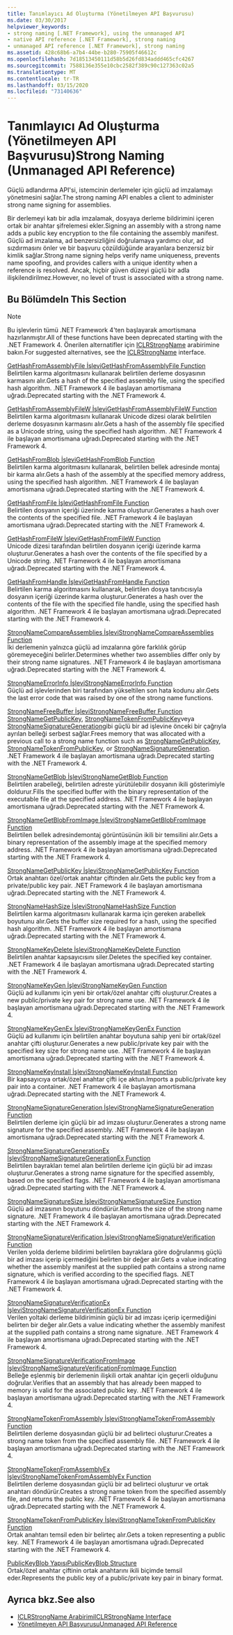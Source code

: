 ```yaml
---
title: Tanımlayıcı Ad Oluşturma (Yönetilmeyen API Başvurusu)
ms.date: 03/30/2017
helpviewer_keywords:
- strong naming [.NET Framework], using the unmanaged API
- native API reference [.NET Framework], strong naming
- unmanaged API reference [.NET Framework], strong naming
ms.assetid: 428c68b6-a7b4-44be-b280-75905f46612c
ms.openlocfilehash: 7d18513450111d58b5d26fd834addd465cfc4267
ms.sourcegitcommit: 7588136e355e10cbc2582f389c90c127363c02a5
ms.translationtype: MT
ms.contentlocale: tr-TR
ms.lasthandoff: 03/15/2020
ms.locfileid: "73140636"
---
```

# <a name="strong-naming-unmanaged-api-reference"></a><span data-ttu-id="cb9f4-102">Tanımlayıcı Ad Oluşturma (Yönetilmeyen API Başvurusu)</span><span class="sxs-lookup"><span data-stu-id="cb9f4-102">Strong Naming (Unmanaged API Reference)</span></span>
<span data-ttu-id="cb9f4-103">Güçlü adlandırma API'si, istemcinin derlemeler için güçlü ad imzalamayı yönetmesini sağlar.</span><span class="sxs-lookup"><span data-stu-id="cb9f4-103">The strong naming API enables a client to administer strong name signing for assemblies.</span></span>  
  
 <span data-ttu-id="cb9f4-104">Bir derlemeyi katı bir adla imzalamak, dosyaya derleme bildirimini içeren ortak bir anahtar şifrelemesi ekler.</span><span class="sxs-lookup"><span data-stu-id="cb9f4-104">Signing an assembly with a strong name adds a public key encryption to the file containing the assembly manifest.</span></span> <span data-ttu-id="cb9f4-105">Güçlü ad imzalama, ad benzersizliğini doğrulamaya yardımcı olur, ad sızdırmasını önler ve bir başvuru çözüldüğünde arayanlara benzersiz bir kimlik sağlar.</span><span class="sxs-lookup"><span data-stu-id="cb9f4-105">Strong name signing helps verify name uniqueness, prevents name spoofing, and provides callers with a unique identity when a reference is resolved.</span></span> <span data-ttu-id="cb9f4-106">Ancak, hiçbir güven düzeyi güçlü bir adla ilişkilendirilmez.</span><span class="sxs-lookup"><span data-stu-id="cb9f4-106">However, no level of trust is associated with a strong name.</span></span>  
  
## <a name="in-this-section"></a><span data-ttu-id="cb9f4-107">Bu Bölümde</span><span class="sxs-lookup"><span data-stu-id="cb9f4-107">In This Section</span></span>  
  
> [!NOTE]
> <span data-ttu-id="cb9f4-108">Bu işlevlerin tümü .NET Framework 4'ten başlayarak amortismana hazırlanmıştır.</span><span class="sxs-lookup"><span data-stu-id="cb9f4-108">All of these functions have been deprecated starting with the .NET Framework 4.</span></span> <span data-ttu-id="cb9f4-109">Önerilen alternatifler için [ICLRStrongName](../hosting/iclrstrongname-interface.md) arabirimine bakın.</span><span class="sxs-lookup"><span data-stu-id="cb9f4-109">For suggested alternatives, see the [ICLRStrongName](../hosting/iclrstrongname-interface.md) interface.</span></span>  
  
 [<span data-ttu-id="cb9f4-110">GetHashFromAssemblyFile İşlevi</span><span class="sxs-lookup"><span data-stu-id="cb9f4-110">GetHashFromAssemblyFile Function</span></span>](gethashfromassemblyfile-function.md)  
 <span data-ttu-id="cb9f4-111">Belirtilen karma algoritmasını kullanarak belirtilen derleme dosyasının karmasını alır.</span><span class="sxs-lookup"><span data-stu-id="cb9f4-111">Gets a hash of the specified assembly file, using the specified hash algorithm.</span></span> <span data-ttu-id="cb9f4-112">.NET Framework 4 ile başlayan amortismana uğradı.</span><span class="sxs-lookup"><span data-stu-id="cb9f4-112">Deprecated starting with the .NET Framework 4.</span></span>  
  
 [<span data-ttu-id="cb9f4-113">GetHashFromAssemblyFileW İşlevi</span><span class="sxs-lookup"><span data-stu-id="cb9f4-113">GetHashFromAssemblyFileW Function</span></span>](gethashfromassemblyfilew-function.md)  
 <span data-ttu-id="cb9f4-114">Belirtilen karma algoritmasını kullanarak Unicode dizesi olarak belirtilen derleme dosyasının karmasını alır.</span><span class="sxs-lookup"><span data-stu-id="cb9f4-114">Gets a hash of the assembly file specified as a Unicode string, using the specified hash algorithm.</span></span> <span data-ttu-id="cb9f4-115">.NET Framework 4 ile başlayan amortismana uğradı.</span><span class="sxs-lookup"><span data-stu-id="cb9f4-115">Deprecated starting with the .NET Framework 4.</span></span>  
  
 [<span data-ttu-id="cb9f4-116">GetHashFromBlob İşlevi</span><span class="sxs-lookup"><span data-stu-id="cb9f4-116">GetHashFromBlob Function</span></span>](gethashfromblob-function.md)  
 <span data-ttu-id="cb9f4-117">Belirtilen karma algoritmasını kullanarak, belirtilen bellek adresinde montaj bir karma alır.</span><span class="sxs-lookup"><span data-stu-id="cb9f4-117">Gets a hash of the assembly at the specified memory address, using the specified hash algorithm.</span></span> <span data-ttu-id="cb9f4-118">.NET Framework 4 ile başlayan amortismana uğradı.</span><span class="sxs-lookup"><span data-stu-id="cb9f4-118">Deprecated starting with the .NET Framework 4.</span></span>  
  
 [<span data-ttu-id="cb9f4-119">GetHashFromFile İşlevi</span><span class="sxs-lookup"><span data-stu-id="cb9f4-119">GetHashFromFile Function</span></span>](gethashfromfile-function.md)  
 <span data-ttu-id="cb9f4-120">Belirtilen dosyanın içeriği üzerinde karma oluşturur.</span><span class="sxs-lookup"><span data-stu-id="cb9f4-120">Generates a hash over the contents of the specified file.</span></span>  <span data-ttu-id="cb9f4-121">.NET Framework 4 ile başlayan amortismana uğradı.</span><span class="sxs-lookup"><span data-stu-id="cb9f4-121">Deprecated starting with the .NET Framework 4.</span></span>  
  
 [<span data-ttu-id="cb9f4-122">GetHashFromFileW İşlevi</span><span class="sxs-lookup"><span data-stu-id="cb9f4-122">GetHashFromFileW Function</span></span>](gethashfromfilew-function.md)  
 <span data-ttu-id="cb9f4-123">Unicode dizesi tarafından belirtilen dosyanın içeriği üzerinde karma oluşturur.</span><span class="sxs-lookup"><span data-stu-id="cb9f4-123">Generates a hash over the contents of the file specified by a Unicode string.</span></span> <span data-ttu-id="cb9f4-124">.NET Framework 4 ile başlayan amortismana uğradı.</span><span class="sxs-lookup"><span data-stu-id="cb9f4-124">Deprecated starting with the .NET Framework 4.</span></span>  
  
 [<span data-ttu-id="cb9f4-125">GetHashFromHandle İşlevi</span><span class="sxs-lookup"><span data-stu-id="cb9f4-125">GetHashFromHandle Function</span></span>](gethashfromhandle-function.md)  
 <span data-ttu-id="cb9f4-126">Belirtilen karma algoritmasını kullanarak, belirtilen dosya tanıtıcısıyla dosyanın içeriği üzerinde karma oluşturur.</span><span class="sxs-lookup"><span data-stu-id="cb9f4-126">Generates a hash over the contents of the file with the specified file handle, using the specified hash algorithm.</span></span>  <span data-ttu-id="cb9f4-127">.NET Framework 4 ile başlayan amortismana uğradı.</span><span class="sxs-lookup"><span data-stu-id="cb9f4-127">Deprecated starting with the .NET Framework 4.</span></span>  
  
 [<span data-ttu-id="cb9f4-128">StrongNameCompareAssemblies İşlevi</span><span class="sxs-lookup"><span data-stu-id="cb9f4-128">StrongNameCompareAssemblies Function</span></span>](strongnamecompareassemblies-function.md)  
 <span data-ttu-id="cb9f4-129">İki derlemenin yalnızca güçlü ad imzalarına göre farklılık görüp göremeyeceğini belirler.</span><span class="sxs-lookup"><span data-stu-id="cb9f4-129">Determines whether two assemblies differ only by their strong name signatures.</span></span> <span data-ttu-id="cb9f4-130">.NET Framework 4 ile başlayan amortismana uğradı.</span><span class="sxs-lookup"><span data-stu-id="cb9f4-130">Deprecated starting with the .NET Framework 4.</span></span>  
  
 [<span data-ttu-id="cb9f4-131">StrongNameErrorInfo İşlevi</span><span class="sxs-lookup"><span data-stu-id="cb9f4-131">StrongNameErrorInfo Function</span></span>](strongnameerrorinfo-function.md)  
 <span data-ttu-id="cb9f4-132">Güçlü ad işlevlerinden biri tarafından yükseltilen son hata kodunu alır.</span><span class="sxs-lookup"><span data-stu-id="cb9f4-132">Gets the last error code that was raised by one of the strong name functions.</span></span>  
  
 [<span data-ttu-id="cb9f4-133">StrongNameFreeBuffer İşlevi</span><span class="sxs-lookup"><span data-stu-id="cb9f4-133">StrongNameFreeBuffer Function</span></span>](strongnamefreebuffer-function.md)  
 <span data-ttu-id="cb9f4-134">[StrongNameGetPublicKey](strongnamegetpublickey-function.md), [StrongNameTokenFromPublicKey](strongnametokenfrompublickey-function.md)veya [StrongNameSignatureGeneration](strongnamesignaturegeneration-function.md)gibi güçlü bir ad işlevine önceki bir çağrıyla ayrılan belleği serbest sağlar.</span><span class="sxs-lookup"><span data-stu-id="cb9f4-134">Frees memory that was allocated with a previous call to a strong name function such as [StrongNameGetPublicKey](strongnamegetpublickey-function.md), [StrongNameTokenFromPublicKey](strongnametokenfrompublickey-function.md), or [StrongNameSignatureGeneration](strongnamesignaturegeneration-function.md).</span></span>   <span data-ttu-id="cb9f4-135">.NET Framework 4 ile başlayan amortismana uğradı.</span><span class="sxs-lookup"><span data-stu-id="cb9f4-135">Deprecated starting with the .NET Framework 4.</span></span>  
  
 [<span data-ttu-id="cb9f4-136">StrongNameGetBlob İşlevi</span><span class="sxs-lookup"><span data-stu-id="cb9f4-136">StrongNameGetBlob Function</span></span>](strongnamegetblob-function.md)  
 <span data-ttu-id="cb9f4-137">Belirtilen arabelleği, belirtilen adreste yürütülebilir dosyanın ikili gösterimiyle doldurur.</span><span class="sxs-lookup"><span data-stu-id="cb9f4-137">Fills the specified buffer with the binary representation of the executable file at the specified address.</span></span> <span data-ttu-id="cb9f4-138">.NET Framework 4 ile başlayan amortismana uğradı.</span><span class="sxs-lookup"><span data-stu-id="cb9f4-138">Deprecated starting with the .NET Framework 4.</span></span>  
  
 [<span data-ttu-id="cb9f4-139">StrongNameGetBlobFromImage İşlevi</span><span class="sxs-lookup"><span data-stu-id="cb9f4-139">StrongNameGetBlobFromImage Function</span></span>](strongnamegetblobfromimage-function.md)  
 <span data-ttu-id="cb9f4-140">Belirtilen bellek adresindemontaj görüntüsünün ikili bir temsilini alır.</span><span class="sxs-lookup"><span data-stu-id="cb9f4-140">Gets a binary representation of the assembly image at the specified memory address.</span></span> <span data-ttu-id="cb9f4-141">.NET Framework 4 ile başlayan amortismana uğradı.</span><span class="sxs-lookup"><span data-stu-id="cb9f4-141">Deprecated starting with the .NET Framework 4.</span></span>  
  
 [<span data-ttu-id="cb9f4-142">StrongNameGetPublicKey İşlevi</span><span class="sxs-lookup"><span data-stu-id="cb9f4-142">StrongNameGetPublicKey Function</span></span>](strongnamegetpublickey-function.md)  
 <span data-ttu-id="cb9f4-143">Ortak anahtarı özel/ortak anahtar çiftinden alır.</span><span class="sxs-lookup"><span data-stu-id="cb9f4-143">Gets the public key from a private/public key pair.</span></span> <span data-ttu-id="cb9f4-144">.NET Framework 4 ile başlayan amortismana uğradı.</span><span class="sxs-lookup"><span data-stu-id="cb9f4-144">Deprecated starting with the .NET Framework 4.</span></span>  
  
 [<span data-ttu-id="cb9f4-145">StrongNameHashSize İşlevi</span><span class="sxs-lookup"><span data-stu-id="cb9f4-145">StrongNameHashSize Function</span></span>](strongnamehashsize-function.md)  
 <span data-ttu-id="cb9f4-146">Belirtilen karma algoritmasını kullanarak karma için gereken arabellek boyutunu alır.</span><span class="sxs-lookup"><span data-stu-id="cb9f4-146">Gets the buffer size required for a hash, using the specified hash algorithm.</span></span>  <span data-ttu-id="cb9f4-147">.NET Framework 4 ile başlayan amortismana uğradı.</span><span class="sxs-lookup"><span data-stu-id="cb9f4-147">Deprecated starting with the .NET Framework 4.</span></span>  
  
 [<span data-ttu-id="cb9f4-148">StrongNameKeyDelete İşlevi</span><span class="sxs-lookup"><span data-stu-id="cb9f4-148">StrongNameKeyDelete Function</span></span>](strongnamekeydelete-function.md)  
 <span data-ttu-id="cb9f4-149">Belirtilen anahtar kapsayıcısını siler.</span><span class="sxs-lookup"><span data-stu-id="cb9f4-149">Deletes the specified key container.</span></span> <span data-ttu-id="cb9f4-150">.NET Framework 4 ile başlayan amortismana uğradı.</span><span class="sxs-lookup"><span data-stu-id="cb9f4-150">Deprecated starting with the .NET Framework 4.</span></span>  
  
 [<span data-ttu-id="cb9f4-151">StrongNameKeyGen İşlevi</span><span class="sxs-lookup"><span data-stu-id="cb9f4-151">StrongNameKeyGen Function</span></span>](strongnamekeygen-function.md)  
 <span data-ttu-id="cb9f4-152">Güçlü ad kullanımı için yeni bir ortak/özel anahtar çifti oluşturur.</span><span class="sxs-lookup"><span data-stu-id="cb9f4-152">Creates a new public/private key pair for strong name use.</span></span>  <span data-ttu-id="cb9f4-153">.NET Framework 4 ile başlayan amortismana uğradı.</span><span class="sxs-lookup"><span data-stu-id="cb9f4-153">Deprecated starting with the .NET Framework 4.</span></span>  
  
 [<span data-ttu-id="cb9f4-154">StrongNameKeyGenEx İşlevi</span><span class="sxs-lookup"><span data-stu-id="cb9f4-154">StrongNameKeyGenEx Function</span></span>](strongnamekeygenex-function.md)  
 <span data-ttu-id="cb9f4-155">Güçlü ad kullanımı için belirtilen anahtar boyutuna sahip yeni bir ortak/özel anahtar çifti oluşturur.</span><span class="sxs-lookup"><span data-stu-id="cb9f4-155">Generates a new public/private key pair with the specified key size for strong name use.</span></span> <span data-ttu-id="cb9f4-156">.NET Framework 4 ile başlayan amortismana uğradı.</span><span class="sxs-lookup"><span data-stu-id="cb9f4-156">Deprecated starting with the .NET Framework 4.</span></span>  
  
 [<span data-ttu-id="cb9f4-157">StrongNameKeyInstall İşlevi</span><span class="sxs-lookup"><span data-stu-id="cb9f4-157">StrongNameKeyInstall Function</span></span>](strongnamekeyinstall-function.md)  
 <span data-ttu-id="cb9f4-158">Bir kapsayıcıya ortak/özel anahtar çifti içe aktun.</span><span class="sxs-lookup"><span data-stu-id="cb9f4-158">Imports a public/private key pair into a container.</span></span>  <span data-ttu-id="cb9f4-159">.NET Framework 4 ile başlayan amortismana uğradı.</span><span class="sxs-lookup"><span data-stu-id="cb9f4-159">Deprecated starting with the .NET Framework 4.</span></span>  
  
 [<span data-ttu-id="cb9f4-160">StrongNameSignatureGeneration İşlevi</span><span class="sxs-lookup"><span data-stu-id="cb9f4-160">StrongNameSignatureGeneration Function</span></span>](strongnamesignaturegeneration-function.md)  
 <span data-ttu-id="cb9f4-161">Belirtilen derleme için güçlü bir ad imzası oluşturur.</span><span class="sxs-lookup"><span data-stu-id="cb9f4-161">Generates a strong name signature for the specified assembly.</span></span>   <span data-ttu-id="cb9f4-162">.NET Framework 4 ile başlayan amortismana uğradı.</span><span class="sxs-lookup"><span data-stu-id="cb9f4-162">Deprecated starting with the .NET Framework 4.</span></span>  
  
 [<span data-ttu-id="cb9f4-163">StrongNameSignatureGenerationEx İşlevi</span><span class="sxs-lookup"><span data-stu-id="cb9f4-163">StrongNameSignatureGenerationEx Function</span></span>](strongnamesignaturegenerationex-function.md)  
 <span data-ttu-id="cb9f4-164">Belirtilen bayrakları temel alan belirtilen derleme için güçlü bir ad imzası oluşturur.</span><span class="sxs-lookup"><span data-stu-id="cb9f4-164">Generates a strong name signature for the specified assembly, based on the specified flags.</span></span>    <span data-ttu-id="cb9f4-165">.NET Framework 4 ile başlayan amortismana uğradı.</span><span class="sxs-lookup"><span data-stu-id="cb9f4-165">Deprecated starting with the .NET Framework 4.</span></span>  
  
 [<span data-ttu-id="cb9f4-166">StrongNameSignatureSize İşlevi</span><span class="sxs-lookup"><span data-stu-id="cb9f4-166">StrongNameSignatureSize Function</span></span>](strongnamesignaturesize-function.md)  
 <span data-ttu-id="cb9f4-167">Güçlü ad imzasının boyutunu döndürür.</span><span class="sxs-lookup"><span data-stu-id="cb9f4-167">Returns the size of the strong name signature.</span></span> <span data-ttu-id="cb9f4-168">.NET Framework 4 ile başlayan amortismana uğradı.</span><span class="sxs-lookup"><span data-stu-id="cb9f4-168">Deprecated starting with the .NET Framework 4.</span></span>  
  
 [<span data-ttu-id="cb9f4-169">StrongNameSignatureVerification İşlevi</span><span class="sxs-lookup"><span data-stu-id="cb9f4-169">StrongNameSignatureVerification Function</span></span>](strongnamesignatureverification-function.md)  
 <span data-ttu-id="cb9f4-170">Verilen yolda derleme bildirimi belirtilen bayraklara göre doğrulanmış güçlü bir ad imzası içerip içermediğini belirten bir değer alır.</span><span class="sxs-lookup"><span data-stu-id="cb9f4-170">Gets a value indicating whether the assembly manifest at the supplied path contains a strong name signature, which is verified according to the specified flags.</span></span> <span data-ttu-id="cb9f4-171">.NET Framework 4 ile başlayan amortismana uğradı.</span><span class="sxs-lookup"><span data-stu-id="cb9f4-171">Deprecated starting with the .NET Framework 4.</span></span>  
  
 [<span data-ttu-id="cb9f4-172">StrongNameSignatureVerificationEx İşlevi</span><span class="sxs-lookup"><span data-stu-id="cb9f4-172">StrongNameSignatureVerificationEx Function</span></span>](strongnamesignatureverificationex-function.md)  
 <span data-ttu-id="cb9f4-173">Verilen yoltaki derleme bildiriminin güçlü bir ad imzası içerip içermediğini belirten bir değer alır.</span><span class="sxs-lookup"><span data-stu-id="cb9f4-173">Gets a value indicating whether the assembly manifest at the supplied path contains a strong name signature.</span></span>  <span data-ttu-id="cb9f4-174">.NET Framework 4 ile başlayan amortismana uğradı.</span><span class="sxs-lookup"><span data-stu-id="cb9f4-174">Deprecated starting with the .NET Framework 4.</span></span>  
  
 [<span data-ttu-id="cb9f4-175">StrongNameSignatureVerificationFromImage İşlevi</span><span class="sxs-lookup"><span data-stu-id="cb9f4-175">StrongNameSignatureVerificationFromImage Function</span></span>](strongnamesignatureverificationfromimage-function.md)  
 <span data-ttu-id="cb9f4-176">Belleğe eşlenmiş bir derlemenin ilişkili ortak anahtar için geçerli olduğunu doğrular.</span><span class="sxs-lookup"><span data-stu-id="cb9f4-176">Verifies that an assembly that has already been mapped to memory is valid for the associated public key.</span></span> <span data-ttu-id="cb9f4-177">.NET Framework 4 ile başlayan amortismana uğradı.</span><span class="sxs-lookup"><span data-stu-id="cb9f4-177">Deprecated starting with the .NET Framework 4.</span></span>  
  
 [<span data-ttu-id="cb9f4-178">StrongNameTokenFromAssembly İşlevi</span><span class="sxs-lookup"><span data-stu-id="cb9f4-178">StrongNameTokenFromAssembly Function</span></span>](strongnametokenfromassembly-function.md)  
 <span data-ttu-id="cb9f4-179">Belirtilen derleme dosyasından güçlü bir ad belirteci oluşturur.</span><span class="sxs-lookup"><span data-stu-id="cb9f4-179">Creates a strong name token from the specified assembly file.</span></span>  <span data-ttu-id="cb9f4-180">.NET Framework 4 ile başlayan amortismana uğradı.</span><span class="sxs-lookup"><span data-stu-id="cb9f4-180">Deprecated starting with the .NET Framework 4.</span></span>  
  
 [<span data-ttu-id="cb9f4-181">StrongNameTokenFromAssemblyEx İşlevi</span><span class="sxs-lookup"><span data-stu-id="cb9f4-181">StrongNameTokenFromAssemblyEx Function</span></span>](strongnametokenfromassemblyex-function.md)  
 <span data-ttu-id="cb9f4-182">Belirtilen derleme dosyasından güçlü bir ad belirteci oluşturur ve ortak anahtarı döndürür.</span><span class="sxs-lookup"><span data-stu-id="cb9f4-182">Creates a strong name token from the specified assembly file, and returns the public key.</span></span> <span data-ttu-id="cb9f4-183">.NET Framework 4 ile başlayan amortismana uğradı.</span><span class="sxs-lookup"><span data-stu-id="cb9f4-183">Deprecated starting with the .NET Framework 4.</span></span>  
  
 [<span data-ttu-id="cb9f4-184">StrongNameTokenFromPublicKey İşlevi</span><span class="sxs-lookup"><span data-stu-id="cb9f4-184">StrongNameTokenFromPublicKey Function</span></span>](strongnametokenfrompublickey-function.md)  
 <span data-ttu-id="cb9f4-185">Ortak anahtarı temsil eden bir belirteç alır.</span><span class="sxs-lookup"><span data-stu-id="cb9f4-185">Gets a token representing a public key.</span></span> <span data-ttu-id="cb9f4-186">.NET Framework 4 ile başlayan amortismana uğradı.</span><span class="sxs-lookup"><span data-stu-id="cb9f4-186">Deprecated starting with the .NET Framework 4.</span></span>  
  
 [<span data-ttu-id="cb9f4-187">PublicKeyBlob Yapısı</span><span class="sxs-lookup"><span data-stu-id="cb9f4-187">PublicKeyBlob Structure</span></span>](publickeyblob-structure.md)  
 <span data-ttu-id="cb9f4-188">Ortak/özel anahtar çiftinin ortak anahtarını ikili biçimde temsil eder.</span><span class="sxs-lookup"><span data-stu-id="cb9f4-188">Represents the public key of a public/private key pair in binary format.</span></span>  
  
## <a name="see-also"></a><span data-ttu-id="cb9f4-189">Ayrıca bkz.</span><span class="sxs-lookup"><span data-stu-id="cb9f4-189">See also</span></span>

- [<span data-ttu-id="cb9f4-190">ICLRStrongName Arabirimi</span><span class="sxs-lookup"><span data-stu-id="cb9f4-190">ICLRStrongName Interface</span></span>](../hosting/iclrstrongname-interface.md)
- [<span data-ttu-id="cb9f4-191">Yönetilmeyen API Başvurusu</span><span class="sxs-lookup"><span data-stu-id="cb9f4-191">Unmanaged API Reference</span></span>](../index.md)
